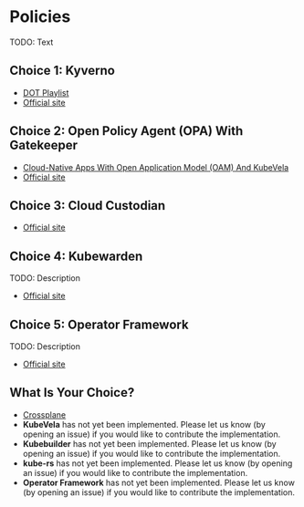 # Policies

TODO: Text

## Choice 1: Kyverno

* [DOT Playlist](https://youtube.com/playlist?list=PLyicRj904Z99i8U5JaNW5X3AyBvfQz-16)
* [Official site](https://crossplane.io)

## Choice 2: Open Policy Agent (OPA) With Gatekeeper

* [Cloud-Native Apps With Open Application Model (OAM) And KubeVela](https://youtu.be/2CBu6sOTtwk)
* [Official site](https://kubevela.io)

## Choice 3: Cloud Custodian

* [Official site](https://kubebuilder.io)

## Choice 4: Kubewarden

TODO: Description

* [Official site](https://kube.rs)

## Choice 5: Operator Framework

TODO: Description

* [Official site](https://operatorframework.io)

## What Is Your Choice?

* [Crossplane](crossplane.md)
* **KubeVela** has not yet been implemented. Please let us know (by opening an issue) if you would like to contribute the implementation.
* **Kubebuilder** has not yet been implemented. Please let us know (by opening an issue) if you would like to contribute the implementation.
* **kube-rs** has not yet been implemented. Please let us know (by opening an issue) if you would like to contribute the implementation.
* **Operator Framework** has not yet been implemented. Please let us know (by opening an issue) if you would like to contribute the implementation.
